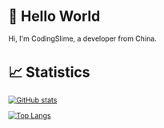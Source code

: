 <!--
### Hi there 👋
-->


# 👋 Hello World

Hi, I'm CodingSlime, a developer from China.

<!--
On May 26, 2023, a day worth commemorating, I joined GitHub community and contributed my first piece of code.

The resources in the open-source field are rich and colorful, and the open-source spirit of the people here is truly admirable.

I hope I can learn more in the community, and I also hope to make more contributions in the open-source field.

Thank you all.
-->




<!--
**codingasdf/codingasdf** is a ✨ _special_ ✨ repository because its `README.md` (this file) appears on your GitHub profile.

Here are some ideas to get you started:

- 🔭 I’m currently working on ...
- 🌱 I’m currently learning ...
- 👯 I’m looking to collaborate on ...
- 🤔 I’m looking for help with ...
- 💬 Ask me about ...
- 📫 How to reach me: ...
- 😄 Pronouns: ...
- ⚡ Fun fact: ...
-->




<!--
# 🚀 Skills

**Languages**

![C](https://img.shields.io/badge/-C-000?&logo=C)
![C#](https://img.shields.io/badge/-C%23-000?&logo=C%20Sharp)
![Python](https://img.shields.io/badge/-Python-000?&logo=Python)
![Java](https://img.shields.io/badge/-Java-000?&logo=openjdk)
![JavaScript](https://img.shields.io/badge/-JavaScript-000?&logo=JavaScript)
![SQL](https://img.shields.io/badge/-SQL-000?&logo=MySQL)
![Shell](https://img.shields.io/badge/-Shell-000?&logo=Shell)
![HTML5](https://img.shields.io/badge/-HTML5-000?&logo=HTML5)




**Frameworks**

![MySQL](https://img.shields.io/badge/-MySQL-000?&logo=MySQL)
![Redis](https://img.shields.io/badge/-Redis-000?&logo=Redis)
![Nginx](https://img.shields.io/badge/-Nginx-000?&logo=Nginx)
![Spring Boot](https://img.shields.io/badge/-Spring%20Boot-000?&logo=Spring%20Boot)



**Tools and IDE**


![Git](https://img.shields.io/badge/-Git-000?&logo=Git)
![PyCharm](https://img.shields.io/badge/-PyCharm-000?&logo=PyCharm)
![IntelliJ IDEA](https://img.shields.io/badge/-IntelliJ%20IDEA-000?&logo=IntelliJ%20IDEA)
![Visual Studio](https://img.shields.io/badge/-Visual%20Studio-000?&logo=Visual%20Studio)
![Keil](https://img.shields.io/badge/-Keil-000?&logo=Keil)
![Altium Designer](https://img.shields.io/badge/-Altium%20Designer-000?&logo=Altium%20Designer)
![立创EDA](https://img.shields.io/badge/-立创EDA-000?&logo=立创EDA)
![AutoCAD](https://img.shields.io/badge/-AutoCAD-000?&logo=AutoCAD)
![Photoshop](https://img.shields.io/badge/-Photoshop-000?&logo=Adobe%20Photoshop)
![Premiere Pro](https://img.shields.io/badge/-Premiere-000?&logo=Adobe%20Premiere%20Pro)
![Fiddler](https://img.shields.io/badge/-Fiddler-000?&logo=Fiddler)
![Wireshark](https://img.shields.io/badge/-Wireshark-000?&logo=Wireshark)




**Environments**

![Windows](https://img.shields.io/badge/-Windows-000?&logo=Windows)
![Ubuntu](https://img.shields.io/badge/-Ubuntu-000?&logo=Ubuntu)
![CentOS](https://img.shields.io/badge/-CentOS-000?&logo=CentOS)
![Kali Linux](https://img.shields.io/badge/-Kali%20Linux-000?&logo=Kali%20Linux)
![MacOS](https://img.shields.io/badge/-MacOS-000?&logo=Apple)
![Android](https://img.shields.io/badge/-Android-000?&logo=Android)
![Docker](https://img.shields.io/badge/-Docker-000?&logo=Docker)
![Kubernetes](https://img.shields.io/badge/-Kubernetes-000?&logo=Kubernetes)
![vSphere](https://img.shields.io/badge/-vSphere-000?&logo=VMware)
![PVE](https://img.shields.io/badge/-PVE-000?&logo=Proxmox)
-->


# 📈 Statistics


[![GitHub stats](https://github-readme-stats-sigma-five.vercel.app/api?username=codingasdf&show_icons=true&theme=gruvbox)](https://github.com/anuraghazra/github-readme-stats)

[![Top Langs](https://github-readme-stats-sigma-five.vercel.app/api/top-langs/?username=codingasdf&layout=compact&theme=gruvbox)](https://github.com/anuraghazra/github-readme-stats)






<!--
# 🐞 My Project

👇👇👇 over there 👇👇👇
<!--












